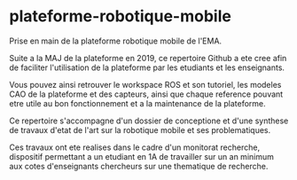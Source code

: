 # plateforme-robotique-mobile
Prise en main de la plateforme robotique mobile de l'EMA.

Suite a la MAJ de la plateforme en 2019, ce repertoire Github a ete cree afin de faciliter l'utilisation de la plateforme par les etudiants et les enseignants.

Vous pouvez ainsi retrouver le workspace ROS et son tutoriel, les modeles CAO de la plateforme et des capteurs, ainsi que chaque reference pouvant etre utile au bon fonctionnement et a la maintenance de la plateforme.

Ce repertoire s'accompagne d'un dossier de conceptione et d'une synthese de travaux d'etat de l'art sur la robotique mobile et ses problematiques.


Ces travaux ont ete realises dans le cadre d'un monitorat recherche, dispositif permettant a un etudiant en 1A de travailler sur un an minimum aux cotes d'enseignants chercheurs sur une thematique de recherche.
